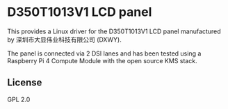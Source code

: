 # D350T1013V1 LCD panel

This provides a Linux driver for the D350T1013V1 LCD panel manufactured by 深圳市大显伟业科技有限公司 (DXWY).

The panel is connected via 2 DSI lanes and has been tested using a Raspberry Pi 4 Compute Module with the open source KMS stack.

## License

GPL 2.0

